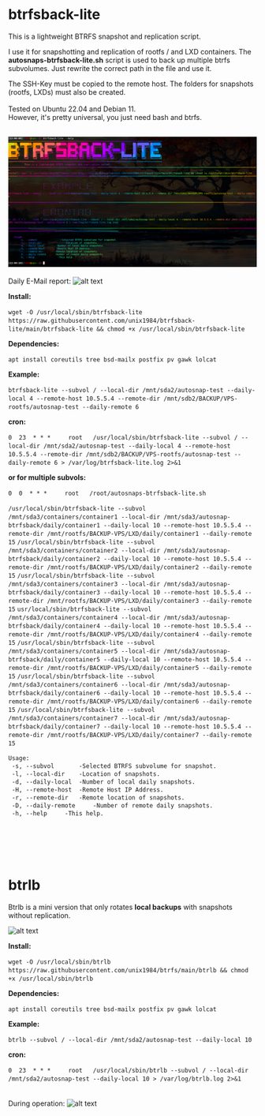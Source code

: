# btrfsback-lite
This is a lightweight BTRFS snapshot and replication script.

I use it for snapshotting and replication of rootfs / and LXD containers.
The **autosnaps-btrfsback-lite.sh** script is used to back up multiple btrfs subvolumes. 
Just rewrite the correct path in the file and use it.

The SSH-Key must be copied to the remote host.
The folders for snapshots (rootfs, LXDs) must also be created.
<br/>
<br/>
Tested on Ubuntu 22.04 and Debian 11.
<br/>
However, it's pretty universal, you just need bash and btrfs.
<br/>
<br/>
	  
![alt text](https://raw.githubusercontent.com/unix1984/btrfs/main/img/btrfsback-lite-help.png)
<br/>
<br/>
Daily E-Mail report:
![alt text](https://raw.githubusercontent.com/unix1984/btrfsback-lite/main/img/Backup-Email-Report.png)
<br/>

**Install:**

```wget -O /usr/local/sbin/btrfsback-lite https://raw.githubusercontent.com/unix1984/btrfsback-lite/main/btrfsback-lite && chmod +x /usr/local/sbin/btrfsback-lite```


**Dependencies:**

```apt install coreutils tree bsd-mailx postfix pv gawk lolcat```


**Example:**

```btrfsback-lite --subvol / --local-dir /mnt/sda2/autosnap-test --daily-local 4 --remote-host 10.5.5.4 --remote-dir /mnt/sdb2/BACKUP/VPS-rootfs/autosnap-test --daily-remote 6```



**cron:**

```0  23  * * *     root   /usr/local/sbin/btrfsback-lite --subvol / --local-dir /mnt/sda2/autosnap-test --daily-local 4 --remote-host 10.5.5.4 --remote-dir /mnt/sdb2/BACKUP/VPS-rootfs/autosnap-test --daily-remote 6 > /var/log/btrfsback-lite.log 2>&1```


**or for multiple subvols:**

```0  0  * * *     root   /root/autosnaps-btrfsback-lite.sh```


```/usr/local/sbin/btrfsback-lite --subvol /mnt/sda3/containers/container1 --local-dir /mnt/sda3/autosnap-btrfsback/daily/container1 --daily-local 10 --remote-host 10.5.5.4 --remote-dir /mnt/rootfs/BACKUP-VPS/LXD/daily/container1 --daily-remote 15```
```/usr/local/sbin/btrfsback-lite --subvol /mnt/sda3/containers/container2 --local-dir /mnt/sda3/autosnap-btrfsback/daily/container2 --daily-local 10 --remote-host 10.5.5.4 --remote-dir /mnt/rootfs/BACKUP-VPS/LXD/daily/container2 --daily-remote 15```
```/usr/local/sbin/btrfsback-lite --subvol /mnt/sda3/containers/container3 --local-dir /mnt/sda3/autosnap-btrfsback/daily/container3 --daily-local 10 --remote-host 10.5.5.4 --remote-dir /mnt/rootfs/BACKUP-VPS/LXD/daily/container3 --daily-remote 15```
```usr/local/sbin/btrfsback-lite --subvol /mnt/sda3/containers/container4 --local-dir /mnt/sda3/autosnap-btrfsback/daily/container4 --daily-local 10 --remote-host 10.5.5.4 --remote-dir /mnt/rootfs/BACKUP-VPS/LXD/daily/container4 --daily-remote 15```
```/usr/local/sbin/btrfsback-lite --subvol /mnt/sda3/containers/container5 --local-dir /mnt/sda3/autosnap-btrfsback/daily/container5 --daily-local 10 --remote-host 10.5.5.4 --remote-dir /mnt/rootfs/BACKUP-VPS/LXD/daily/container5 --daily-remote 15```
```/usr/local/sbin/btrfsback-lite --subvol /mnt/sda3/containers/container6 --local-dir /mnt/sda3/autosnap-btrfsback/daily/container6 --daily-local 10 --remote-host 10.5.5.4 --remote-dir /mnt/rootfs/BACKUP-VPS/LXD/daily/container6 --daily-remote 15```
```/usr/local/sbin/btrfsback-lite --subvol /mnt/sda3/containers/container7 --local-dir /mnt/sda3/autosnap-btrfsback/daily/container7 --daily-local 10 --remote-host 10.5.5.4 --remote-dir /mnt/rootfs/BACKUP-VPS/LXD/daily/container7 --daily-remote 15```



```
Usage:
 -s, --subvol		-Selected BTRFS subvolume for snapshot.
 -l, --local-dir	-Location of snapshots.
 -d, --daily-local	-Number of local daily snapshots.
 -H, --remote-host	-Remote Host IP Address.
 -r, --remote-dir	-Remote location of snapshots.
 -D, --daily-remote     -Number of remote daily snapshots.
 -h, --help		-This help.
```

<br/>
<br/>
<br/>
<br/>

# btrlb
Btrlb is a mini version that only rotates **local backups** with snapshots without replication.

![alt text](https://raw.githubusercontent.com/unix1984/btrfs/main/img/btrlb-help.png)

**Install:**

```wget -O /usr/local/sbin/btrlb https://raw.githubusercontent.com/unix1984/btrfs/main/btrlb && chmod +x /usr/local/sbin/btrlb```


**Dependencies:**

```apt install coreutils tree bsd-mailx postfix pv gawk lolcat```


**Example:**

```btrlb --subvol / --local-dir /mnt/sda2/autosnap-test --daily-local 10```



**cron:**

```0  23  * * *     root   /usr/local/sbin/btrlb --subvol / --local-dir /mnt/sda2/autosnap-test --daily-local 10 > /var/log/btrlb.log 2>&1```
<br/>
<br/>
<br/>
During operation:
![alt text](https://raw.githubusercontent.com/unix1984/btrfs/main/img/btrlb-operation.png)


